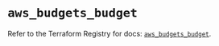 # `aws_budgets_budget`

Refer to the Terraform Registry for docs: [`aws_budgets_budget`](https://registry.terraform.io/providers/hashicorp/aws/5.82.2/docs/resources/budgets_budget).
